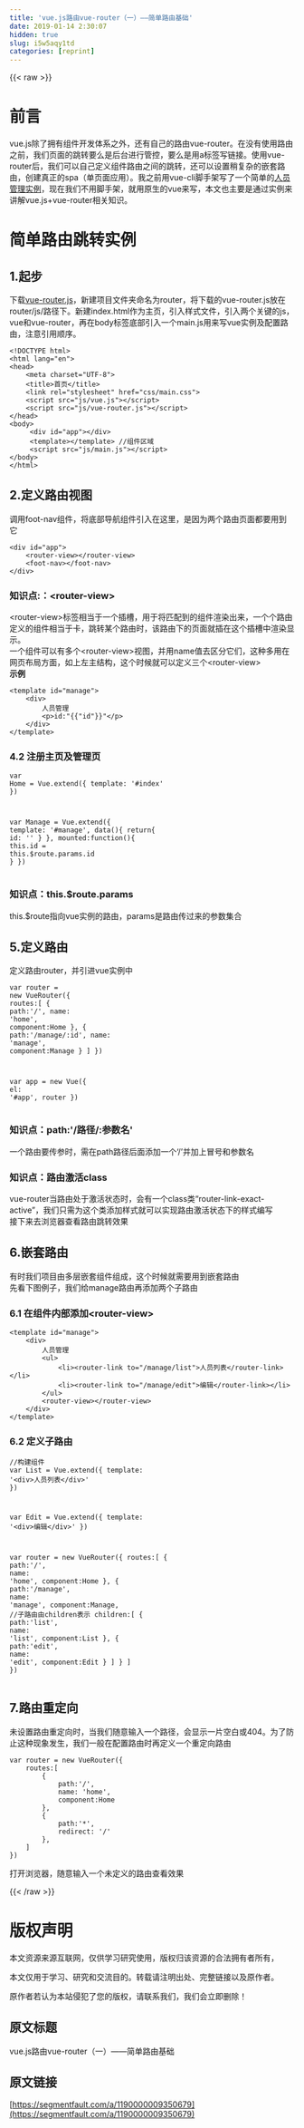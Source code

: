 ```yaml
---
title: 'vue.js路由vue-router（一）——简单路由基础' 
date: 2019-01-14 2:30:07
hidden: true
slug: i5w5aqy1td
categories: [reprint]
---
```


{{< raw >}}

                    
<h1 id="articleHeader0">前言</h1>
<p>vue.js除了拥有组件开发体系之外，还有自己的路由vue-router。在没有使用路由之前，我们页面的跳转要么是后台进行管控，要么是用a标签写链接。使用vue-router后，我们可以自己定义组件路由之间的跳转，还可以设置稍复杂的嵌套路由，创建真正的spa（单页面应用）。我之前用vue-cli脚手架写了一个简单的<a href="http://www.jianshu.com/p/5d9b341d650f" rel="nofollow noreferrer" target="_blank">人员管理实例</a>，现在我们不用脚手架，就用原生的vue来写，本文也主要是通过实例来讲解vue.js+vue-router相关知识。</p>
<h1 id="articleHeader1">简单路由跳转实例</h1>
<h2 id="articleHeader2">1.起步</h2>
<p>下载<a href="https://unpkg.com/vue-router@2.5.3/dist/vue-router.js" rel="nofollow noreferrer" target="_blank">vue-router.js</a>，新建项目文件夹命名为router，将下载的vue-router.js放在router/js/路径下。新建index.html作为主页，引入样式文件，引入两个关键的js，vue和vue-router，再在body标签底部引入一个main.js用来写vue实例及配置路由，注意引用顺序。</p>
<div class="widget-codetool" style="display:none;">
      <div class="widget-codetool--inner">
      <span class="selectCode code-tool" data-toggle="tooltip" data-placement="top" title="" data-original-title="全选"></span>
      <span type="button" class="copyCode code-tool" data-toggle="tooltip" data-placement="top" data-clipboard-text="<!DOCTYPE html>
<html lang=&quot;en&quot;>
<head>
    <meta charset=&quot;UTF-8&quot;>
    <title>首页</title>
    <link rel=&quot;stylesheet&quot; href=&quot;css/main.css&quot;>
    <script src=&quot;js/vue.js&quot;></script>
    <script src=&quot;js/vue-router.js&quot;></script>
</head>
<body>
     <div id=&quot;app&quot;></div>
     <template></template> //组件区域
     <script src=&quot;js/main.js&quot;></script>
</body>
</html>" title="" data-original-title="复制"></span>
      <span type="button" class="saveToNote code-tool" data-toggle="tooltip" data-placement="top" title="" data-original-title="放进笔记"></span>
      </div>
      </div><pre class="hljs xml"><code><span class="hljs-meta">&lt;!DOCTYPE html&gt;</span>
<span class="hljs-tag">&lt;<span class="hljs-name">html</span> <span class="hljs-attr">lang</span>=<span class="hljs-string">"en"</span>&gt;</span>
<span class="hljs-tag">&lt;<span class="hljs-name">head</span>&gt;</span>
    <span class="hljs-tag">&lt;<span class="hljs-name">meta</span> <span class="hljs-attr">charset</span>=<span class="hljs-string">"UTF-8"</span>&gt;</span>
    <span class="hljs-tag">&lt;<span class="hljs-name">title</span>&gt;</span>首页<span class="hljs-tag">&lt;/<span class="hljs-name">title</span>&gt;</span>
    <span class="hljs-tag">&lt;<span class="hljs-name">link</span> <span class="hljs-attr">rel</span>=<span class="hljs-string">"stylesheet"</span> <span class="hljs-attr">href</span>=<span class="hljs-string">"css/main.css"</span>&gt;</span>
    <span class="hljs-tag">&lt;<span class="hljs-name">script</span> <span class="hljs-attr">src</span>=<span class="hljs-string">"js/vue.js"</span>&gt;</span><span class="undefined"></span><span class="hljs-tag">&lt;/<span class="hljs-name">script</span>&gt;</span>
    <span class="hljs-tag">&lt;<span class="hljs-name">script</span> <span class="hljs-attr">src</span>=<span class="hljs-string">"js/vue-router.js"</span>&gt;</span><span class="undefined"></span><span class="hljs-tag">&lt;/<span class="hljs-name">script</span>&gt;</span>
<span class="hljs-tag">&lt;/<span class="hljs-name">head</span>&gt;</span>
<span class="hljs-tag">&lt;<span class="hljs-name">body</span>&gt;</span>
     <span class="hljs-tag">&lt;<span class="hljs-name">div</span> <span class="hljs-attr">id</span>=<span class="hljs-string">"app"</span>&gt;</span><span class="hljs-tag">&lt;/<span class="hljs-name">div</span>&gt;</span>
     <span class="hljs-tag">&lt;<span class="hljs-name">template</span>&gt;</span><span class="hljs-tag">&lt;/<span class="hljs-name">template</span>&gt;</span> //组件区域
     <span class="hljs-tag">&lt;<span class="hljs-name">script</span> <span class="hljs-attr">src</span>=<span class="hljs-string">"js/main.js"</span>&gt;</span><span class="undefined"></span><span class="hljs-tag">&lt;/<span class="hljs-name">script</span>&gt;</span>
<span class="hljs-tag">&lt;/<span class="hljs-name">body</span>&gt;</span>
<span class="hljs-tag">&lt;/<span class="hljs-name">html</span>&gt;</span></code></pre>
<h2 id="articleHeader3">2.定义路由视图</h2>
<p>调用foot-nav组件，将底部导航组件引入在这里，是因为两个路由页面都要用到它</p>
<div class="widget-codetool" style="display:none;">
      <div class="widget-codetool--inner">
      <span class="selectCode code-tool" data-toggle="tooltip" data-placement="top" title="" data-original-title="全选"></span>
      <span type="button" class="copyCode code-tool" data-toggle="tooltip" data-placement="top" data-clipboard-text="<div id=&quot;app&quot;>
    <router-view></router-view>
    <foot-nav></foot-nav>
</div>" title="" data-original-title="复制"></span>
      <span type="button" class="saveToNote code-tool" data-toggle="tooltip" data-placement="top" title="" data-original-title="放进笔记"></span>
      </div>
      </div><pre class="hljs xml"><code><span class="hljs-tag">&lt;<span class="hljs-name">div</span> <span class="hljs-attr">id</span>=<span class="hljs-string">"app"</span>&gt;</span>
    <span class="hljs-tag">&lt;<span class="hljs-name">router-view</span>&gt;</span><span class="hljs-tag">&lt;/<span class="hljs-name">router-view</span>&gt;</span>
    <span class="hljs-tag">&lt;<span class="hljs-name">foot-nav</span>&gt;</span><span class="hljs-tag">&lt;/<span class="hljs-name">foot-nav</span>&gt;</span>
<span class="hljs-tag">&lt;/<span class="hljs-name">div</span>&gt;</span></code></pre>
<h3 id="articleHeader4">知识点:：&lt;router-view&gt;</h3>
<p>&lt;router-view&gt;标签相当于一个插槽，用于将匹配到的组件渲染出来，一个个路由定义的组件相当于卡，跳转某个路由时，该路由下的页面就插在这个插槽中渲染显示。<br>一个组件可以有多个&lt;router-view&gt;视图，并用name值去区分它们，这种多用在网页布局方面，如上左主结构，这个时候就可以定义三个&lt;router-view&gt;<br><strong>示例</strong></p>
<div class="widget-codetool" style="display:none;">
      <div class="widget-codetool--inner">
      <span class="selectCode code-tool" data-toggle="tooltip" data-placement="top" title="" data-original-title="全选"></span>
      <span type="button" class="copyCode code-tool" data-toggle="tooltip" data-placement="top" data-clipboard-text="<div id=&quot;app&quot;>
    <router-view name=&quot;top&quot;></router-view>
    <router-view name=&quot;left&quot;></router-view>
    <router-view name=&quot;main&quot;></router-view>
</div>

<script>
    var topCom = Vue.extend({
        template: '<div>顶部</div>'
    })

    var leftCom = Vue.extend({
        template: '<div>侧边栏</div>'
    })

    var mainCom = Vue.extend({
        template: '<div>主页</div>'
    })

    var router = new VueRouter({
        routes:[
            {
                path: '/',
                name: 'home',
                components:{
                    top: topCom,
                    left: leftCom,
                    main: mainCom
                }
            }
        ]
    })

    var app = new Vue({
        el: '#app',
        router
    })
</script>" title="" data-original-title="复制"></span>
      <span type="button" class="saveToNote code-tool" data-toggle="tooltip" data-placement="top" title="" data-original-title="放进笔记"></span>
      </div>
      </div><pre class="hljs xml"><code><span class="hljs-tag">&lt;<span class="hljs-name">div</span> <span class="hljs-attr">id</span>=<span class="hljs-string">"app"</span>&gt;</span>
    <span class="hljs-tag">&lt;<span class="hljs-name">router-view</span> <span class="hljs-attr">name</span>=<span class="hljs-string">"top"</span>&gt;</span><span class="hljs-tag">&lt;/<span class="hljs-name">router-view</span>&gt;</span>
    <span class="hljs-tag">&lt;<span class="hljs-name">router-view</span> <span class="hljs-attr">name</span>=<span class="hljs-string">"left"</span>&gt;</span><span class="hljs-tag">&lt;/<span class="hljs-name">router-view</span>&gt;</span>
    <span class="hljs-tag">&lt;<span class="hljs-name">router-view</span> <span class="hljs-attr">name</span>=<span class="hljs-string">"main"</span>&gt;</span><span class="hljs-tag">&lt;/<span class="hljs-name">router-view</span>&gt;</span>
<span class="hljs-tag">&lt;/<span class="hljs-name">div</span>&gt;</span>

<span class="hljs-tag">&lt;<span class="hljs-name">script</span>&gt;</span><span class="actionscript">
    <span class="hljs-keyword">var</span> topCom = Vue.extend({
        template: <span class="hljs-string">'&lt;div&gt;顶部&lt;/div&gt;'</span>
    })

    <span class="hljs-keyword">var</span> leftCom = Vue.extend({
        template: <span class="hljs-string">'&lt;div&gt;侧边栏&lt;/div&gt;'</span>
    })

    <span class="hljs-keyword">var</span> mainCom = Vue.extend({
        template: <span class="hljs-string">'&lt;div&gt;主页&lt;/div&gt;'</span>
    })

    <span class="hljs-keyword">var</span> router = <span class="hljs-keyword">new</span> VueRouter({
        routes:[
            {
                path: <span class="hljs-string">'/'</span>,
                name: <span class="hljs-string">'home'</span>,
                components:{
                    top: topCom,
                    left: leftCom,
                    main: mainCom
                }
            }
        ]
    })

    <span class="hljs-keyword">var</span> app = <span class="hljs-keyword">new</span> Vue({
        el: <span class="hljs-string">'#app'</span>,
        router
    })
</span><span class="hljs-tag">&lt;/<span class="hljs-name">script</span>&gt;</span></code></pre>
<p>再为各个板块设置一下样式，打开浏览器查看效果</p>
<p><span class="img-wrap"><img data-src="/img/remote/1460000009350682?w=1006&amp;h=617" src="https://static.alili.tech/img/remote/1460000009350682?w=1006&amp;h=617" alt="" title="" style="cursor: pointer; display: inline;"></span></p>
<h2 id="articleHeader5">3.子组件（底部导航）</h2>
<h3 id="articleHeader6">3.1 创建子组件</h3>
<p>人员管理系统分为两个模块，一个首页，一个管理页，两个页面都需引入一个公共组件：底部导航。在首页index.html中加入以下模板</p>
<div class="widget-codetool" style="display:none;">
      <div class="widget-codetool--inner">
      <span class="selectCode code-tool" data-toggle="tooltip" data-placement="top" title="" data-original-title="全选"></span>
      <span type="button" class="copyCode code-tool" data-toggle="tooltip" data-placement="top" data-clipboard-text="<template id=&quot;footer&quot;>
    <div class=&quot;footer fixed&quot;>
        <ul>
            <li><router-link to=&quot;/&quot;>首页</router-link></li>
            <li><router-link :to=&quot;{name:'manage',params:{id:1"}}"&quot;>人员管理</router-link></li>
        </ul>
    </div>
</template>" title="" data-original-title="复制"></span>
      <span type="button" class="saveToNote code-tool" data-toggle="tooltip" data-placement="top" title="" data-original-title="放进笔记"></span>
      </div>
      </div><pre class="hljs dust"><code><span class="xml"><span class="hljs-tag">&lt;<span class="hljs-name">template</span> <span class="hljs-attr">id</span>=<span class="hljs-string">"footer"</span>&gt;</span>
    <span class="hljs-tag">&lt;<span class="hljs-name">div</span> <span class="hljs-attr">class</span>=<span class="hljs-string">"footer fixed"</span>&gt;</span>
        <span class="hljs-tag">&lt;<span class="hljs-name">ul</span>&gt;</span>
            <span class="hljs-tag">&lt;<span class="hljs-name">li</span>&gt;</span><span class="hljs-tag">&lt;<span class="hljs-name">router-link</span> <span class="hljs-attr">to</span>=<span class="hljs-string">"/"</span>&gt;</span>首页<span class="hljs-tag">&lt;/<span class="hljs-name">router-link</span>&gt;</span><span class="hljs-tag">&lt;/<span class="hljs-name">li</span>&gt;</span>
            <span class="hljs-tag">&lt;<span class="hljs-name">li</span>&gt;</span><span class="hljs-tag">&lt;<span class="hljs-name">router-link</span> <span class="hljs-attr">:to</span>=<span class="hljs-string">"</span></span></span><span class="hljs-template-variable">{name:'manage',params:{id:1}</span><span class="xml"><span class="hljs-tag"><span class="hljs-string">}"</span>&gt;</span>人员管理<span class="hljs-tag">&lt;/<span class="hljs-name">router-link</span>&gt;</span><span class="hljs-tag">&lt;/<span class="hljs-name">li</span>&gt;</span>
        <span class="hljs-tag">&lt;/<span class="hljs-name">ul</span>&gt;</span>
    <span class="hljs-tag">&lt;/<span class="hljs-name">div</span>&gt;</span>
<span class="hljs-tag">&lt;/<span class="hljs-name">template</span>&gt;</span></span></code></pre>
<h3 id="articleHeader7">知识点:：&lt;router-link&gt;</h3>
<p>&lt;router-link&gt;标签主要实现跳转链接功能，属性to='/'即是跳转到path为'/'的路径（我们等会得配置路径为'/'和'/manage'的路由）<br>router-link除了可以跳转链接之外，还可以传参，可以传多个参数，一般格式为</p>
<div class="widget-codetool" style="display:none;">
      <div class="widget-codetool--inner">
      <span class="selectCode code-tool" data-toggle="tooltip" data-placement="top" title="" data-original-title="全选"></span>
      <span type="button" class="copyCode code-tool" data-toggle="tooltip" data-placement="top" data-clipboard-text="<router-link to=&quot;路由路径&quot;></router-link>" title="" data-original-title="复制"></span>
      <span type="button" class="saveToNote code-tool" data-toggle="tooltip" data-placement="top" title="" data-original-title="放进笔记"></span>
      </div>
      </div><pre class="hljs xml"><code style="word-break: break-word; white-space: initial;"><span class="hljs-tag">&lt;<span class="hljs-name">router-link</span> <span class="hljs-attr">to</span>=<span class="hljs-string">"路由路径"</span>&gt;</span><span class="hljs-tag">&lt;/<span class="hljs-name">router-link</span>&gt;</span></code></pre>
<div class="widget-codetool" style="display:none;">
      <div class="widget-codetool--inner">
      <span class="selectCode code-tool" data-toggle="tooltip" data-placement="top" title="" data-original-title="全选"></span>
      <span type="button" class="copyCode code-tool" data-toggle="tooltip" data-placement="top" data-clipboard-text="<router-link :to=&quot;{ path:路由路径}&quot;></router-link>" title="" data-original-title="复制"></span>
      <span type="button" class="saveToNote code-tool" data-toggle="tooltip" data-placement="top" title="" data-original-title="放进笔记"></span>
      </div>
      </div><pre class="hljs elixir"><code style="word-break: break-word; white-space: initial;">&lt;router-link <span class="hljs-symbol">:to=<span class="hljs-string">"{ path:路由路径}"</span>&gt;&lt;/router-link&gt;</span></code></pre>
<div class="widget-codetool" style="display:none;">
      <div class="widget-codetool--inner">
      <span class="selectCode code-tool" data-toggle="tooltip" data-placement="top" title="" data-original-title="全选"></span>
      <span type="button" class="copyCode code-tool" data-toggle="tooltip" data-placement="top" data-clipboard-text="<router-link :to=&quot;{name:'路由命名',params:{参数名:参数值,参数名:参数值"}}"&quot;></router-link>" title="" data-original-title="复制"></span>
      <span type="button" class="saveToNote code-tool" data-toggle="tooltip" data-placement="top" title="" data-original-title="放进笔记"></span>
      </div>
      </div><pre class="hljs elixir"><code style="word-break: break-word; white-space: initial;">&lt;router-link <span class="hljs-symbol">:to=<span class="hljs-string">"{name:'路由命名',params:{参数名:参数值,参数名:参数值"}}""</span>&gt;&lt;/router-link&gt;</span></code></pre>
<h3 id="articleHeader8">知识点：this.$router.push</h3>
<p>如果不想用&lt;router-link&gt;标签，也可以给需要跳转的地方添加一个点击事件，在事件里写this.$router.push方法</p>
<div class="widget-codetool" style="display:none;">
      <div class="widget-codetool--inner">
      <span class="selectCode code-tool" data-toggle="tooltip" data-placement="top" title="" data-original-title="全选"></span>
      <span type="button" class="copyCode code-tool" data-toggle="tooltip" data-placement="top" data-clipboard-text="this.$router.push('路由路径')" title="" data-original-title="复制"></span>
      <span type="button" class="saveToNote code-tool" data-toggle="tooltip" data-placement="top" title="" data-original-title="放进笔记"></span>
      </div>
      </div><pre class="hljs gradle"><code style="word-break: break-word; white-space: initial;"><span class="hljs-keyword">this</span>.$router.<span class="hljs-keyword">push</span>(<span class="hljs-string">'路由路径'</span>)</code></pre>
<div class="widget-codetool" style="display:none;">
      <div class="widget-codetool--inner">
      <span class="selectCode code-tool" data-toggle="tooltip" data-placement="top" title="" data-original-title="全选"></span>
      <span type="button" class="copyCode code-tool" data-toggle="tooltip" data-placement="top" data-clipboard-text="this.$router.push({name:'路由命名',params:{参数名:参数值,参数名:参数值"}}")" title="" data-original-title="复制"></span>
      <span type="button" class="saveToNote code-tool" data-toggle="tooltip" data-placement="top" title="" data-original-title="放进笔记"></span>
      </div>
      </div><pre class="hljs groovy"><code style="word-break: break-word; white-space: initial;"><span class="hljs-keyword">this</span>.$router.push({<span class="hljs-string">name:</span><span class="hljs-string">'路由命名'</span>,<span class="hljs-string">params:</span>{参数名:参数值,参数名:参数值"}}")</code></pre>
<h3 id="articleHeader9">3.2 注册子组件</h3>
<p>在main.js中全局注册子组件并且定义vue实例</p>
<div class="widget-codetool" style="display:none;">
      <div class="widget-codetool--inner">
      <span class="selectCode code-tool" data-toggle="tooltip" data-placement="top" title="" data-original-title="全选"></span>
      <span type="button" class="copyCode code-tool" data-toggle="tooltip" data-placement="top" data-clipboard-text="Vue.component('foot-nav',{
    template: '#footer'
})

var app = new Vue({
    el: '#app'
})" title="" data-original-title="复制"></span>
      <span type="button" class="saveToNote code-tool" data-toggle="tooltip" data-placement="top" title="" data-original-title="放进笔记"></span>
      </div>
      </div><pre class="hljs haxe"><code>Vue.component(<span class="hljs-string">'foot-nav'</span>,{
    template: <span class="hljs-type"></span>'<span class="hljs-meta">#footer'</span>
})

<span class="hljs-keyword">var</span> app = <span class="hljs-keyword">new</span> <span class="hljs-type">Vue</span>({
    el: <span class="hljs-type"></span>'<span class="hljs-meta">#app'</span>
})</code></pre>
<h2 id="articleHeader10">4.首页及管理页组件</h2>
<h3 id="articleHeader11">4.1 创建首页及管理页</h3>
<div class="widget-codetool" style="display:none;">
      <div class="widget-codetool--inner">
      <span class="selectCode code-tool" data-toggle="tooltip" data-placement="top" title="" data-original-title="全选"></span>
      <span type="button" class="copyCode code-tool" data-toggle="tooltip" data-placement="top" data-clipboard-text="<template id=&quot;index&quot;>
    <div>
        首页
    </div>
</template>" title="" data-original-title="复制"></span>
      <span type="button" class="saveToNote code-tool" data-toggle="tooltip" data-placement="top" title="" data-original-title="放进笔记"></span>
      </div>
      </div><pre class="hljs xml"><code><span class="hljs-tag">&lt;<span class="hljs-name">template</span> <span class="hljs-attr">id</span>=<span class="hljs-string">"index"</span>&gt;</span>
    <span class="hljs-tag">&lt;<span class="hljs-name">div</span>&gt;</span>
        首页
    <span class="hljs-tag">&lt;/<span class="hljs-name">div</span>&gt;</span>
<span class="hljs-tag">&lt;/<span class="hljs-name">template</span>&gt;</span></code></pre>
<div class="widget-codetool" style="display:none;">
      <div class="widget-codetool--inner">
      <span class="selectCode code-tool" data-toggle="tooltip" data-placement="top" title="" data-original-title="全选"></span>
      <span type="button" class="copyCode code-tool" data-toggle="tooltip" data-placement="top" data-clipboard-text="<template id=&quot;manage&quot;>
    <div>
        人员管理
        <p>id:"{{"id"}}"</p>
    </div>
</template>" title="" data-original-title="复制"></span>
      <span type="button" class="saveToNote code-tool" data-toggle="tooltip" data-placement="top" title="" data-original-title="放进笔记"></span>
      </div>
      </div><pre class="hljs django"><code><span class="xml"><span class="hljs-tag">&lt;<span class="hljs-name">template</span> <span class="hljs-attr">id</span>=<span class="hljs-string">"manage"</span>&gt;</span>
    <span class="hljs-tag">&lt;<span class="hljs-name">div</span>&gt;</span>
        人员管理
        <span class="hljs-tag">&lt;<span class="hljs-name">p</span>&gt;</span>id:</span><span class="hljs-template-variable">"{{"id"}}"</span><span class="xml"><span class="hljs-tag">&lt;/<span class="hljs-name">p</span>&gt;</span>
    <span class="hljs-tag">&lt;/<span class="hljs-name">div</span>&gt;</span>
<span class="hljs-tag">&lt;/<span class="hljs-name">template</span>&gt;</span></span></code></pre>
<h3 id="articleHeader12">4.2 注册主页及管理页</h3>
<div class="widget-codetool" style="display:none;">
      <div class="widget-codetool--inner">
      <span class="selectCode code-tool" data-toggle="tooltip" data-placement="top" title="" data-original-title="全选"></span>
      <span type="button" class="copyCode code-tool" data-toggle="tooltip" data-placement="top" data-clipboard-text="var Home = Vue.extend({
    template: '#index'
})

var Manage = Vue.extend({
    template: '#manage',
    data(){
        return{
            id: ''
        }
    },
    mounted:function(){
        this.id = this.$route.params.id
    }
})" title="" data-original-title="复制"></span>
      <span type="button" class="saveToNote code-tool" data-toggle="tooltip" data-placement="top" title="" data-original-title="放进笔记"></span>
      </div>
      </div><pre class="hljs stylus"><code><span class="hljs-selector-tag">var</span> Home = Vue.extend({
    template: <span class="hljs-string">'#index'</span>
})

<span class="hljs-selector-tag">var</span> Manage = Vue.extend({
    template: <span class="hljs-string">'#manage'</span>,
    data(){
        return{
            id: <span class="hljs-string">''</span>
        }
    },
    mounted:function(){
        this<span class="hljs-selector-class">.id</span> = this.<span class="hljs-variable">$route</span><span class="hljs-selector-class">.params</span><span class="hljs-selector-class">.id</span>
    }
})</code></pre>
<h3 id="articleHeader13">知识点：this.$route.params</h3>
<p>this.$route指向vue实例的路由，params是路由传过来的参数集合</p>
<h2 id="articleHeader14">5.定义路由</h2>
<p>定义路由router，并引进vue实例中</p>
<div class="widget-codetool" style="display:none;">
      <div class="widget-codetool--inner">
      <span class="selectCode code-tool" data-toggle="tooltip" data-placement="top" title="" data-original-title="全选"></span>
      <span type="button" class="copyCode code-tool" data-toggle="tooltip" data-placement="top" data-clipboard-text="var router = new VueRouter({
    routes:[
        {
            path:'/',
            name: 'home',
            component:Home
        },
        {
            path:'/manage/:id',
            name: 'manage',
            component:Manage
        }
    ]
})

var app = new Vue({
    el: '#app',
    router
})" title="" data-original-title="复制"></span>
      <span type="button" class="saveToNote code-tool" data-toggle="tooltip" data-placement="top" title="" data-original-title="放进笔记"></span>
      </div>
      </div><pre class="hljs vim"><code>var router = <span class="hljs-keyword">new</span> VueRouter({
    route<span class="hljs-variable">s:</span>[
        {
            path:<span class="hljs-string">'/'</span>,
            name: <span class="hljs-string">'home'</span>,
            componen<span class="hljs-variable">t:Home</span>
        },
        {
            path:<span class="hljs-string">'/manage/:id'</span>,
            name: <span class="hljs-string">'manage'</span>,
            componen<span class="hljs-variable">t:Manage</span>
        }
    ]
})

var app = <span class="hljs-keyword">new</span> Vue({
    <span class="hljs-keyword">e</span><span class="hljs-variable">l:</span> <span class="hljs-string">'#app'</span>,
    router
})</code></pre>
<h3 id="articleHeader15">知识点：path:'/路径/:参数名'</h3>
<p>一个路由要传参时，需在path路径后面添加一个‘/’并加上冒号和参数名</p>
<h3 id="articleHeader16">知识点：路由激活class</h3>
<p>vue-router当路由处于激活状态时，会有一个class类“router-link-exact-active”，我们只需为这个类添加样式就可以实现路由激活状态下的样式编写<br>接下来去浏览器查看路由跳转效果<br><span class="img-wrap"><img data-src="/img/remote/1460000009350683?w=422&amp;h=631" src="https://static.alili.tech/img/remote/1460000009350683?w=422&amp;h=631" alt="" title="" style="cursor: pointer;"></span></p>
<h2 id="articleHeader17">6.嵌套路由</h2>
<p>有时我们项目由多层嵌套组件组成，这个时候就需要用到嵌套路由<br>先看下图例子，我们给manage路由再添加两个子路由<br><span class="img-wrap"><img data-src="/img/remote/1460000009350684?w=443&amp;h=497" src="https://static.alili.tech/img/remote/1460000009350684?w=443&amp;h=497" alt="" title="" style="cursor: pointer;"></span></p>
<h3 id="articleHeader18">6.1 在组件内部添加&lt;router-view&gt;</h3>
<div class="widget-codetool" style="display:none;">
      <div class="widget-codetool--inner">
      <span class="selectCode code-tool" data-toggle="tooltip" data-placement="top" title="" data-original-title="全选"></span>
      <span type="button" class="copyCode code-tool" data-toggle="tooltip" data-placement="top" data-clipboard-text="<template id=&quot;manage&quot;>
    <div>
        人员管理
        <ul>
            <li><router-link to=&quot;/manage/list&quot;>人员列表</router-link></li>
            <li><router-link to=&quot;/manage/edit&quot;>编辑</router-link></li>
        </ul>
        <router-view></router-view>
    </div>
</template>" title="" data-original-title="复制"></span>
      <span type="button" class="saveToNote code-tool" data-toggle="tooltip" data-placement="top" title="" data-original-title="放进笔记"></span>
      </div>
      </div><pre class="hljs xml"><code><span class="hljs-tag">&lt;<span class="hljs-name">template</span> <span class="hljs-attr">id</span>=<span class="hljs-string">"manage"</span>&gt;</span>
    <span class="hljs-tag">&lt;<span class="hljs-name">div</span>&gt;</span>
        人员管理
        <span class="hljs-tag">&lt;<span class="hljs-name">ul</span>&gt;</span>
            <span class="hljs-tag">&lt;<span class="hljs-name">li</span>&gt;</span><span class="hljs-tag">&lt;<span class="hljs-name">router-link</span> <span class="hljs-attr">to</span>=<span class="hljs-string">"/manage/list"</span>&gt;</span>人员列表<span class="hljs-tag">&lt;/<span class="hljs-name">router-link</span>&gt;</span><span class="hljs-tag">&lt;/<span class="hljs-name">li</span>&gt;</span>
            <span class="hljs-tag">&lt;<span class="hljs-name">li</span>&gt;</span><span class="hljs-tag">&lt;<span class="hljs-name">router-link</span> <span class="hljs-attr">to</span>=<span class="hljs-string">"/manage/edit"</span>&gt;</span>编辑<span class="hljs-tag">&lt;/<span class="hljs-name">router-link</span>&gt;</span><span class="hljs-tag">&lt;/<span class="hljs-name">li</span>&gt;</span>
        <span class="hljs-tag">&lt;/<span class="hljs-name">ul</span>&gt;</span>
        <span class="hljs-tag">&lt;<span class="hljs-name">router-view</span>&gt;</span><span class="hljs-tag">&lt;/<span class="hljs-name">router-view</span>&gt;</span>
    <span class="hljs-tag">&lt;/<span class="hljs-name">div</span>&gt;</span>
<span class="hljs-tag">&lt;/<span class="hljs-name">template</span>&gt;</span></code></pre>
<h3 id="articleHeader19">6.2 定义子路由</h3>
<div class="widget-codetool" style="display:none;">
      <div class="widget-codetool--inner">
      <span class="selectCode code-tool" data-toggle="tooltip" data-placement="top" title="" data-original-title="全选"></span>
      <span type="button" class="copyCode code-tool" data-toggle="tooltip" data-placement="top" data-clipboard-text="//构建组件
var List = Vue.extend({
    template: '<div>人员列表</div>'
})

var Edit = Vue.extend({
    template: '<div>编辑</div>'
})



var router = new VueRouter({
    routes:[
        {
            path:'/',
            name: 'home',
            component:Home
        },
        {
            path:'/manage',
            name: 'manage',
            component:Manage,
        //子路由由children表示
            children:[
                {
                    path:'list',
                    name: 'list',
                    component:List
                },
                {
                    path:'edit',
                    name: 'edit',
                    component:Edit
                }
            ]
        }
    ]
})" title="" data-original-title="复制"></span>
      <span type="button" class="saveToNote code-tool" data-toggle="tooltip" data-placement="top" title="" data-original-title="放进笔记"></span>
      </div>
      </div><pre class="hljs xl"><code><span class="hljs-comment">//构建组件</span>
var List = Vue.extend({
    template: <span class="hljs-string">'&lt;div&gt;人员列表&lt;/div&gt;'</span>
})

var Edit = Vue.extend({
    template: <span class="hljs-string">'&lt;div&gt;编辑&lt;/div&gt;'</span>
})



var router = new VueRouter({
    routes:[
        {
            <span class="hljs-built_in">path</span>:<span class="hljs-string">'/'</span>,
            <span class="hljs-keyword">name</span>: <span class="hljs-string">'home'</span>,
            component:Home
        },
        {
            <span class="hljs-built_in">path</span>:<span class="hljs-string">'/manage'</span>,
            <span class="hljs-keyword">name</span>: <span class="hljs-string">'manage'</span>,
            component:Manage,
        <span class="hljs-comment">//子路由由children表示</span>
            children:[
                {
                    <span class="hljs-built_in">path</span>:<span class="hljs-string">'list'</span>,
                    <span class="hljs-keyword">name</span>: <span class="hljs-string">'list'</span>,
                    component:List
                },
                {
                    <span class="hljs-built_in">path</span>:<span class="hljs-string">'edit'</span>,
                    <span class="hljs-keyword">name</span>: <span class="hljs-string">'edit'</span>,
                    component:Edit
                }
            ]
        }
    ]
})</code></pre>
<h2 id="articleHeader20">7.路由重定向</h2>
<p>未设置路由重定向时，当我们随意输入一个路径，会显示一片空白或404。为了防止这种现象发生，我们一般在配置路由时再定义一个重定向路由</p>
<div class="widget-codetool" style="display:none;">
      <div class="widget-codetool--inner">
      <span class="selectCode code-tool" data-toggle="tooltip" data-placement="top" title="" data-original-title="全选"></span>
      <span type="button" class="copyCode code-tool" data-toggle="tooltip" data-placement="top" data-clipboard-text="var router = new VueRouter({
    routes:[
        {
            path:'/',
            name: 'home',
            component:Home
        },
        {
            path:'*',
            redirect: '/'
        },
    ]
})" title="" data-original-title="复制"></span>
      <span type="button" class="saveToNote code-tool" data-toggle="tooltip" data-placement="top" title="" data-original-title="放进笔记"></span>
      </div>
      </div><pre class="hljs vim"><code>var router = <span class="hljs-keyword">new</span> VueRouter({
    route<span class="hljs-variable">s:</span>[
        {
            path:<span class="hljs-string">'/'</span>,
            name: <span class="hljs-string">'home'</span>,
            componen<span class="hljs-variable">t:Home</span>
        },
        {
            path:<span class="hljs-string">'*'</span>,
            redirec<span class="hljs-variable">t:</span> <span class="hljs-string">'/'</span>
        },
    ]
})</code></pre>
<p>打开浏览器，随意输入一个未定义的路由查看效果<br><span class="img-wrap"><img data-src="/img/remote/1460000009350685?w=443&amp;h=632" src="https://static.alili.tech/img/remote/1460000009350685?w=443&amp;h=632" alt="" title="" style="cursor: pointer; display: inline;"></span></p>

                
{{< /raw >}}

# 版权声明
本文资源来源互联网，仅供学习研究使用，版权归该资源的合法拥有者所有，

本文仅用于学习、研究和交流目的。转载请注明出处、完整链接以及原作者。

原作者若认为本站侵犯了您的版权，请联系我们，我们会立即删除！

## 原文标题
vue.js路由vue-router（一）——简单路由基础

## 原文链接
[https://segmentfault.com/a/1190000009350679](https://segmentfault.com/a/1190000009350679)

